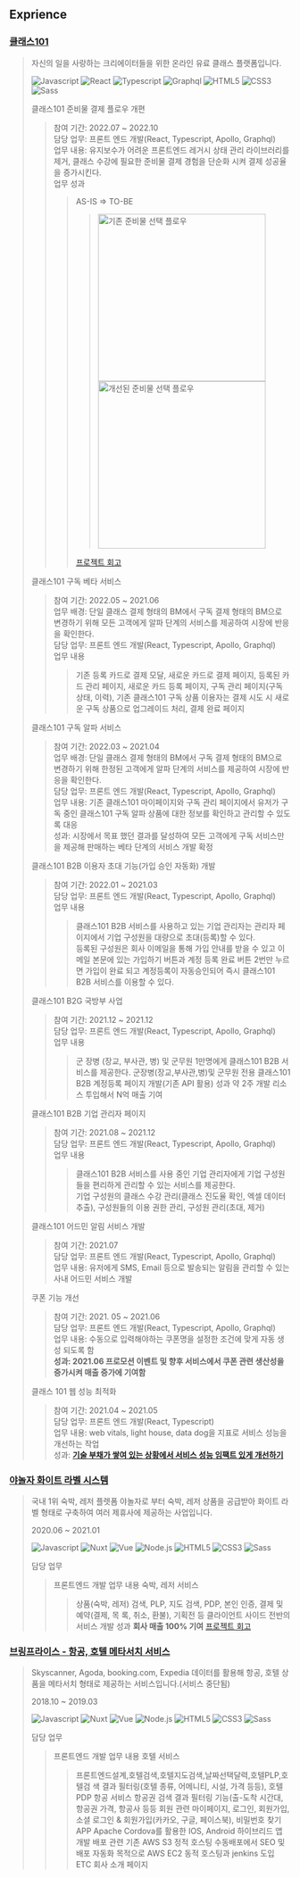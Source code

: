 ## Exprience

### [클래스101](https://class101.net/)
  > 자신의 일을 사랑하는 크리에이터들을 위한 온라인 유료 클래스 플랫폼입니다.
  >
  > ![Javascript](https://img.shields.io/badge/Javascript-F7DF1E?style=flat-square&logo=Javascript&logoColor=white)
  > ![React](https://img.shields.io/badge/Reactjs-61DAFB?style=flat-square&logo=React&logoColor=white)
  > ![Typescript](https://img.shields.io/badge/Typescript-3178C6?style=flat-square&logo=Typescript&logoColor=white)
  > ![Graphql](https://img.shields.io/badge/Graphql-E434AA?style=flat-square&logo=Graphql&logoColor=white)
  > ![HTML5](https://img.shields.io/badge/HTML5-E34F26?style=flat-square&logo=HTML5&logoColor=white)
  > ![CSS3](https://img.shields.io/badge/CSS3-1572B6?style=flat-square&logo=CSS3&logoColor=white)
  > ![Sass](https://img.shields.io/badge/Sass-CC6699?style=flat-square&logo=Sass&logoColor=white)
  >
  > 클래스101 준비물 결제 플로우 개편
  >> 참여 기간: 2022.07 ~ 2022.10  
  >> 담당 업무: 프론트 엔드 개발(React, Typescript, Apollo, Graphql)  
  >> 업무 내용: 유지보수가 어려운 프론트엔드 레거시 상태 관리 라이브러리를 제거, 클래스 수강에 필요한 준비물 결제 경험을 단순화 시켜 결제 성공율을 증가시킨다.  
  >> 업무 성과
  >>> AS-IS => TO-BE
  >>>> <div style="font-size='0'"><img src="https://firebasestorage.googleapis.com/v0/b/kingsjw7-8d984.appspot.com/o/tech%2F2022-3-end%2F%E1%84%80%E1%85%B5%E1%84%8C%E1%85%A9%E1%86%AB%E1%84%8C%E1%85%AE%E1%86%AB%E1%84%87%E1%85%B5%E1%84%86%E1%85%AE%E1%86%AF%E1%84%89%E1%85%A5%E1%86%AB%E1%84%90%E1%85%A2%E1%86%A8%E1%84%91%E1%85%B3%E1%86%AF%E1%84%85%E1%85%A9%E1%84%8B%E1%85%AE.gif?alt=media&token=3caa5338-45c6-449d-9c13-6e033e7bd60c" height="300px" alt="기존 준비물 선택 플로우" /><img src="https://firebasestorage.googleapis.com/v0/b/kingsjw7-8d984.appspot.com/o/tech%2F2022-3-end%2F%E1%84%80%E1%85%A2%E1%84%89%E1%85%A5%E1%86%AB%E1%84%83%E1%85%AC%E1%86%AB%E1%84%8C%E1%85%AE%E1%86%AB%E1%84%87%E1%85%B5%E1%84%86%E1%85%AE%E1%86%AF%E1%84%89%E1%85%A5%E1%86%AB%E1%84%90%E1%85%A2%E1%86%A8%E1%84%91%E1%85%B3%E1%86%AF%E1%84%85%E1%85%A9%E1%84%8B%E1%85%AE-small.gif?alt=media&token=83378db5-0c38-4ff6-bb8d-fcc15a8db931" height="300px" alt="개선된 준비물 선택 플로우" /></div>
  >>> [프로젝트 회고](https://kingsjw.github.io/blog/tech/2022-3-end#%ED%81%B4%EB%9E%98%EC%8A%A4101-%EC%A4%80%EB%B9%84%EB%AC%BC-%EC%84%A0%ED%83%9D-%ED%94%8C%EB%A1%9C%EC%9A%B0-%EA%B0%9C%EC%84%A0)
  >
  > 클래스101 구독 베타 서비스
  >> 참여 기간: 2022.05 ~ 2021.06  
  >> 업무 배경: 단일 클래스 결제 형태의 BM에서 구독 결제 형태의 BM으로 변경하기 위해 모든 고객에게 알파 단계의 서비스를 제공하여 시장에 반응을 확인한다.  
  >> 담당 업무: 프론트 엔드 개발(React, Typescript, Apollo, Graphql)  
  >> 업무 내용
  >>> 기존 등록 카드로 결제 모달, 새로운 카드로 결제 페이지, 등록된 카드 관리 페이지, 새로운 카드 등록 페이지, 구독 관리 페이지(구독 상태, 이력), 기존 클래스101 구독 상품 이용자는 결제 시도 시 새로운 구독 상품으로 업그레이드 처리, 결제 완료 페이지
  >
  > 클래스101 구독 알파 서비스
  >> 참여 기간: 2022.03 ~ 2021.04  
  >> 업무 배경: 단일 클래스 결제 형태의 BM에서 구독 결제 형태의 BM으로 변경하기 위해 한정된 고객에게 알파 단계의 서비스를 제공하여 시장에 반응을 확인한다.  
  >> 담당 업무: 프론트 엔드 개발(React, Typescript, Apollo, Graphql)  
  >> 업무 내용: 기존 클래스101 마이페이지와 구독 관리 페이지에서 유저가 구독 중인 클래스101 구독 알파 상품에 대한 정보를 확인하고 관리할 수 있도록 대응  
  >> 성과: 시장에서 목표 했던 결과를 달성하여 모든 고객에게 구독 서비스만을 제공해 판매하는 베타 단계의 서비스 개발 확정
  >
  > 클래스101 B2B 이용자 초대 기능(가입 승인 자동화) 개발
  >> 참여 기간: 2022.01 ~ 2021.03  
  >> 담당 업무: 프론트 엔드 개발(React, Typescript, Apollo, Graphql)  
  >> 업무 내용
  >>> 클래스101 B2B 서비스를 사용하고 있는 기업 관리자는 관리자 페이지에서 기업 구성원을 대량으로 초대(등록)할 수 있다.  
  >>> 등록된 구성원은 회사 이메일을 통해 가입 안내를 받을 수 있고 이메일 본문에 있는 가입하기 버튼과 계정 등록 완료 버튼 2번만 누르면 가입이 완료 되고 계정등록이 자동승인되어 즉시 클래스101 B2B 서비스를 이용할 수 있다.
  >
  > 클래스101 B2G 국방부 사업
  >> 참여 기간: 2021.12 ~ 2021.12  
  >> 담당 업무: 프론트 엔드 개발(React, Typescript, Apollo, Graphql)  
  >> 업무 내용
  >>> 군 장병 (장교, 부사관, 병) 및 군무원 1만명에게 클래스101 B2B 서비스를 제공한다.
  >>> 군장병(장교,부사관,병)및 군무원 전용 클래스101 B2B 계정등록 페이지 개발(기존 API 활용)
  >> 성과
  >>> 약 2주 개발 리소스 투입해서 N억 매출 기여
  >
  > 클래스101 B2B 기업 관리자 페이지
  >> 참여 기간: 2021.08 ~ 2021.12  
  >> 담당 업무: 프론트 엔드 개발(React, Typescript, Apollo, Graphql)  
  >> 업무 내용
  >>> 클래스101 B2B 서비스를 사용 중인 기업 관리자에게 기업 구성원들을 편리하게 관리할 수 있는 서비스를 제공한다.  
  >>> 기업 구성원의 클래스 수강 관리(클래스 진도율 확인, 엑셀 데이터 추출), 구성원들의 이용 권한 관리, 구성원 관리(초대, 제거)
  >
  > 클래스101 어드민 알림 서비스 개발
  >> 참여 기간: 2021.07  
  >> 담당 업무: 프론트 엔드 개발(React, Typescript, Apollo, Graphql)  
  >> 업무 내용: 유저에게 SMS, Email 등으로 발송되는 알림을 관리할 수 있는 사내 어드민 서비스 개발
  > 
  > 쿠폰 기능 개선
  >> 참여 기간: 2021. 05 ~ 2021.06  
  >> 담당 업무: 프론트 엔드 개발(React, Typescript, Apollo, Graphql)  
  >> 업무 내용: 수동으로 입력해야하는 쿠폰명을 설정한 조건에 맞게 자동 생성 되도록 함  
  >> **성과: 2021.06 프로모션 이벤트 및 향후 서비스에서 쿠폰 관련 생산성을 증가시켜 매출 증가에 기여함**
  >
  > 클래스 101 웹 성능 최적화
  >> 참여 기간: 2021.04 ~ 2021.05\
  >> 담당 업무: 프론트 엔드 개발(React, Typescript)\
  >> 업무 내용: web vitals, light house, data dog을 지표로 서비스 성능을 개선하는 작업\
  >> 성과: **[기술 부채가 쌓여 있는 상황에서 서비스 성능 임팩트 있게 개선하기](https://medium.com/class101/기술부채가>>쌓여있는-상황에서-서비스-성능-임팩트-있게-개선하기-b4c6d8ccc9c6)**
  >

### [야놀자 화이트 라벨 시스템](https://mall.yanolja.com/samsungcard)
  > 국내 1위 숙박, 레저 플렛폼 야놀자로 부터 숙박, 레저 상품을 공급받아 화이트 라벨 형태로 구축하여 여러 제휴사에 제공하는 사업입니다.
  >
  > 2020.06 ~ 2021.01
  >
  > ![Javascript](https://img.shields.io/badge/Javascript-F7DF1E?style=flat-square&logo=Javascript&logoColor=white)
  > ![Nuxt](https://img.shields.io/badge/Nuxt-00C58E?style=flat-square&logo=Nuxt.js&logoColor=white)
  > ![Vue](https://img.shields.io/badge/Vue-4FC08D?style=flat-square&logo=vue.js&logoColor=white)
  > ![Node.js](https://img.shields.io/badge/Nodejs-339933?style=flat-square&logo=Node-dot-js&logoColor=white)
  > ![HTML5](https://img.shields.io/badge/HTML5-E34F26?style=flat-square&logo=HTML5&logoColor=white)
  > ![CSS3](https://img.shields.io/badge/CSS3-1572B6?style=flat-square&logo=CSS3&logoColor=white)
  > ![Sass](https://img.shields.io/badge/Sass-CC6699?style=flat-square&logo=Sass&logoColor=white)
  >
  > 담당 업무
  >> 프론트엔드 개발
  > 업무 내용
  >> 숙박, 레저 서비스
  >>> 상품(숙박, 레저) 검색, PLP, 지도 검색, PDP, 본인 인증, 결제 및 예약(결제, 목 록, 취소, 환불), 기획전 등 클라이언트 사이드 전반의 서비스 개발
  > 성과
  >> **회사 매출 100% 기여**
  > [프로젝트 회고](https://kingsjw.github.io/blog/tech/yan-wht-review)

### [브링프라이스 - 항공, 호텔 메타서치 서비스](https://bringprice.com)
  > Skyscanner, Agoda, booking.com, Expedia 데이터를 활용해 항공, 호텔 상품을 메타서치 형태로 제공하는 서비스입니다.(서비스 중단됨)
  >
  > 2018.10 ~ 2019.03
  >
  > ![Javascript](https://img.shields.io/badge/Javascript-F7DF1E?style=flat-square&logo=Javascript&logoColor=white)
  > ![Nuxt](https://img.shields.io/badge/Nuxt-00C58E?style=flat-square&logo=Nuxt.js&logoColor=white)
  > ![Vue](https://img.shields.io/badge/Vue-4FC08D?style=flat-square&logo=vue.js&logoColor=white)
  > ![Node.js](https://img.shields.io/badge/Nodejs-339933?style=flat-square&logo=Node-dot-js&logoColor=white)
  > ![HTML5](https://img.shields.io/badge/HTML5-E34F26?style=flat-square&logo=HTML5&logoColor=white)
  > ![CSS3](https://img.shields.io/badge/CSS3-1572B6?style=flat-square&logo=CSS3&logoColor=white)
  > ![Sass](https://img.shields.io/badge/Sass-CC6699?style=flat-square&logo=Sass&logoColor=white)
  >
  > 담당 업무
  >> 프론트엔드 개발
  > 업무 내용
  >> 호텔 서비스
  >>> 프론트엔드설계,호텔검색,호텔지도검색,날짜선택달력,호텔PLP,호텔검 색 결과 필터링(호텔 종류, 어메니티, 시설, 가격 등등), 호텔 PDP
  >> 항공 서비스
  >>> 항공권 검색 결과 필터링 기능(출-도착 시간대, 항공권 가격, 항공사 등등
  >> 회원 관련
  >>> 마이페이지, 로그인, 회원가입, 소셜 로그인 & 회원가입(카카오, 구글, 페이스북), 비밀번호 찾기
  >> APP
  >>> Apache Cordova를 활용한 IOS, Android 하이브리드 앱 개발
  >> 배포 관련
  >>> 기존 AWS S3 정적 호스팅 수동배포에서 SEO 및 배포 자동화 목적으로 AWS EC2 동적 호스팅과 jenkins 도입
  >> ETC
  >>> 회사 소개 페이지

